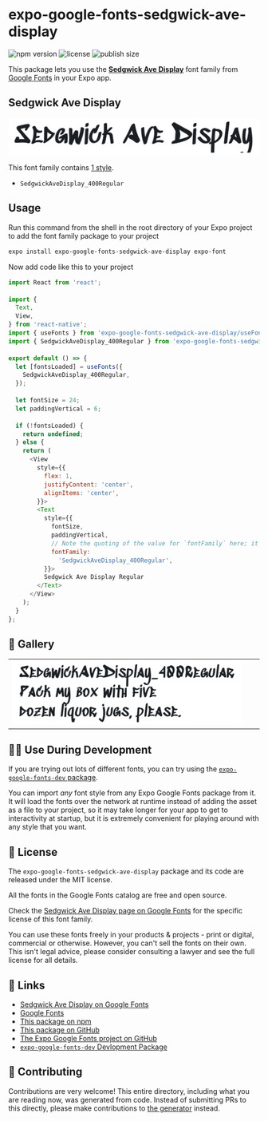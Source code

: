 # expo-google-fonts-sedgwick-ave-display

![npm version](https://flat.badgen.net/npm/v/expo-google-fonts-sedgwick-ave-display)
![license](https://flat.badgen.net/github/license/expo/google-fonts)
![publish size](https://flat.badgen.net/packagephobia/install/expo-google-fonts-sedgwick-ave-display)

This package lets you use the [**Sedgwick Ave Display**](https://fonts.google.com/specimen/Sedgwick+Ave+Display) font family from [Google Fonts](https://fonts.google.com/) in your Expo app.

## Sedgwick Ave Display

![Sedgwick Ave Display](./font-family.png)

This font family contains [1 style](#-gallery).

- `SedgwickAveDisplay_400Regular`

## Usage

Run this command from the shell in the root directory of your Expo project to add the font family package to your project
```sh
expo install expo-google-fonts-sedgwick-ave-display expo-font
```

Now add code like this to your project
```js
import React from 'react';

import {
  Text,
  View,
} from 'react-native';
import { useFonts } from 'expo-google-fonts-sedgwick-ave-display/useFonts';
import { SedgwickAveDisplay_400Regular } from 'expo-google-fonts-sedgwick-ave-display/400Regular';

export default () => {
  let [fontsLoaded] = useFonts({
    SedgwickAveDisplay_400Regular,
  });

  let fontSize = 24;
  let paddingVertical = 6;

  if (!fontsLoaded) {
    return undefined;
  } else {
    return (
      <View
        style={{
          flex: 1,
          justifyContent: 'center',
          alignItems: 'center',
        }}>
        <Text
          style={{
            fontSize,
            paddingVertical,
            // Note the quoting of the value for `fontFamily` here; it expects a string!
            fontFamily:
              'SedgwickAveDisplay_400Regular',
          }}>
          Sedgwick Ave Display Regular
        </Text>
      </View>
    );
  }
};

```

## 🔡 Gallery


||||
|-|-|-|
|![SedgwickAveDisplay_400Regular](.//400Regular/SedgwickAveDisplay_400Regular.ttf.png)||||


## 👩‍💻 Use During Development

If you are trying out lots of different fonts, you can try using the [`expo-google-fonts-dev` package](https://github.com/freeboub/google-fonts/tree/master/font-packages/dev#readme).

You can import *any* font style from any Expo Google Fonts package from it. It will load the fonts
over the network at runtime instead of adding the asset as a file to your project, so it may take longer
for your app to get to interactivity at startup, but it is extremely convenient
for playing around with any style that you want.

## 📖 License

The `expo-google-fonts-sedgwick-ave-display` package and its code are released under the MIT license.

All the fonts in the Google Fonts catalog are free and open source.

Check the [Sedgwick Ave Display page on Google Fonts](https://fonts.google.com/specimen/Sedgwick+Ave+Display) for the specific license of this font family.

You can use these fonts freely in your products & projects - print or digital, commercial or otherwise. However, you can't sell the fonts on their own. This isn't legal advice, please consider consulting a lawyer and see the full license for all details.

## 🔗 Links

- [Sedgwick Ave Display on Google Fonts](https://fonts.google.com/specimen/Sedgwick+Ave+Display)
- [Google Fonts](https://fonts.google.com/)
- [This package on npm](https://www.npmjs.com/package/expo-google-fonts-sedgwick-ave-display)
- [This package on GitHub](https://github.com/freeboub/google-fonts/tree/master/font-packages/sedgwick-ave-display)
- [The Expo Google Fonts project on GitHub](https://github.com/freeboub/google-fonts)
- [`expo-google-fonts-dev` Devlopment Package](https://github.com/freeboub/google-fonts/tree/master/font-packages/dev)

## 🤝 Contributing

Contributions are very welcome! This entire directory, including what you are reading now, was generated from code. Instead of submitting PRs to this directly, please make contributions to [the generator](https://github.com/freeboub/google-fonts/tree/master/packages/generator) instead.
